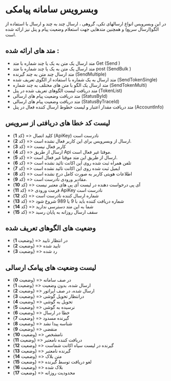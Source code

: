 # **وبسرویس سامانه پیامکی**
در این وبسرویس انواع ارسالهای تکی، گروهی ، ارسال چند به چند و ارسال با استفاده از الگو(ارسال سریع) و همچنین متدهایی جهت استعلام وضعیت پیام و پنل نیز ارائه شده است.
## متد های ارائه شده :
* 	متد ارسال یک متن به یک یا چند شماره با متد Get  (Send  )
* 	متد ارسال یک متن به یک یا چند شماره با متد post  (SendBulk  )   
*  	متد ارسال چند متن به چند گیرنده (SendMultiple)
* 	متد ارسال به یک شماره با استفاده از الگوی تعریف شده    (SendTokenSingle)
*  	متد ارسال یک الگو با متن های مختلف به چند شماره (SendTokenMulti)
*  	متد دریافت لیست الگوهای تعریف شده در پنل  (TokenList)
* 	متد دریافت وضعیت پیام های ارسالی (StatusById)
*  	متد دریافت وضعیت پیام های ارسالی (StatusByTraceId)
*  	متد دریافت مقدار اعتبار و لیست خطوط ارسال کننده فعال در پنل (AccountInfo)
 
## لیست کد خطا های دریافتی از سرویس
* {کد **1**} =>   کلید اتصال (ApiKey) نادرست است   
* {کد **2**} =>  ارسال از وبسرویس برای این کاربر فعال نشده است.    
* {کد **3**} =>  کاربر فعال نیست    
* {کد **4**} =>  ارسال از طریق Api موقتا غیر   فعال است.  
* {کد **5**} =>  ارسال از طریق این متد موقتا غیر فعال است.   
* {کد **6**} =>  تلفن همراه ثبت شده روی این اکانت تائید نشده است    
* {کد **7**} =>  ایمیل ثبت شده روی این اکانت تائید نشده است     
* {کد **8**} =>  اطلاعات هویتی کاربر به صورت کامل درج نشده است  
* {کد **9**} =>   مقادیر ورودی نادرست است.   
* {کد **10**} =>  آی پی درخواست دهنده در لیست آی پی های معتبر نیست   
* {کد **11**} =>  فرمت ورودی ApiKey نادرست است  
* {کد **12**} =>  شماره ارسال کننده نادرست است  
* {کد **13**} =>  شماره دریافت کننده باید با 9 یا 989 شروع شود  
* {کد **14**} =>  شما به این متد دسترسی ندارید  
* {کد **15**} =>  سقف ارسال روزانه به پایان رسید 

## وضعیت های الگوهای تعریف شده 

* {وضعیت **1**} => در انتظار تایید  
* {وضعیت **2**} => تایید شده 
* {وضعیت **3**} => رد شده 

## لیست وضعیت های پیامک ارسالی
* {وضعیت **0**} => در صف سامانه 
* {وضعیت **1**} => ارسال شده، بدون وضعیت
* {وضعیت **2**} => ارسال شده، در صف اپراتور 
* {وضعیت **3**} => درانتظار تحویل گوشی
* {وضعیت **4**} => تحویل به گوشی
* {وضعیت **5**} => نرسیده به گوشی
* {وضعیت **6**} => خطا در ارسال
* {وضعیت **7**} => گیرنده مسدود
* {وضعیت **8**} => شناسه پیدا نشد
* {وضعیت **9**} => منقضی
* {وضعیت **10**} => نامشخص
* {وضعیت **11**} => دریافت کننده نامعتبر
* {وضعیت **12**} => گیرنده در لیست سیاه اکانت شماست
* {وضعیت **13**} => گیرنده نامعتبر
* {وضعیت **14**} => متن بلاک
* {وضعیت **15**} => لغو دریافت توسط گیرنده
* {وضعیت **16**} => بلاک شده
* {وضعیت **17**} => محدودیت روزانه


      
